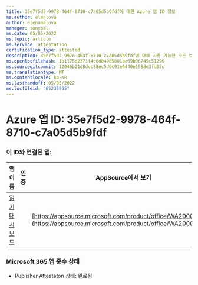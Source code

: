 ```yaml
---
title: 35e7f5d2-9978-464f-8710-c7a05d5b9fdf에 대한 Azure 앱 ID 정보
ms.author: elmalova
author: elenamalova
manager: tonybal
ms.date: 05/05/2022
ms.topic: article
ms.service: attestation
certification_type: attested
description: 35e7f5d2-9978-464f-8710-c7a05d5b9fdf에 대해 사용 가능한 모든 보안 및 규정 준수 정보입니다.
ms.openlocfilehash: 1b1175d2371f4c6d04085801ba69b96749c51296
ms.sourcegitcommit: 12046b21d8dcc88ec5d6c91e6440e1988e3fd35c
ms.translationtype: MT
ms.contentlocale: ko-KR
ms.lasthandoff: 05/05/2022
ms.locfileid: "65235805"
---
```

# <a name="azure-app-id-35e7f5d2-9978-464f-8710-c7a05d5b9fdf"></a>Azure 앱 ID: 35e7f5d2-9978-464f-8710-c7a05d5b9fdf


### <a name="apps-associated-with-this-id"></a>이 ID와 연결된 앱:
| **앱 이름** | **인증** | **AppSource에서 보기** |
|--------------|---------------|-----------------------|
| [읽기 대시보드](../forward/WA200003896.md) |  | [https://appsource.microsoft.com/product/office/WA200003896](https://appsource.microsoft.com/product/office/WA200003896) |

### <a name="microsoft-365-app-compliance-status"></a>Microsoft 365 앱 준수 상태
- Publisher Attestaton 상태: 완료됨
